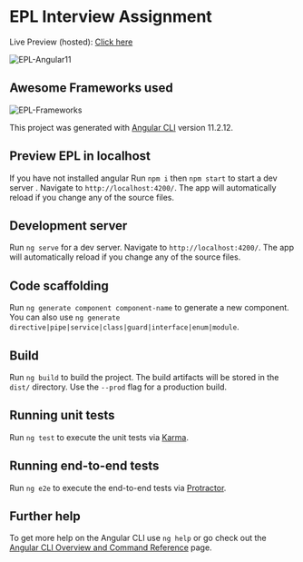 # EPL Interview Assignment

Live Preview (hosted): [Click here](https://epl.fetchmeh.com/) 

![EPL-Angular11](https://i.ibb.co/yk5CwC5/Screenshot-2021-05-29-011522.png)

## Awesome Frameworks used

![EPL-Frameworks](https://i.ibb.co/54kqcHZ/tech.png)

This project was generated with [Angular CLI](https://github.com/angular/angular-cli) version 11.2.12.

## Preview EPL in localhost

If you have not installed angular Run `npm i` then `npm start` to start a dev server . Navigate to `http://localhost:4200/`. The app will automatically reload if you change any of the source files.

## Development server

Run `ng serve` for a dev server. Navigate to `http://localhost:4200/`. The app will automatically reload if you change any of the source files.

## Code scaffolding

Run `ng generate component component-name` to generate a new component. You can also use `ng generate directive|pipe|service|class|guard|interface|enum|module`.

## Build

Run `ng build` to build the project. The build artifacts will be stored in the `dist/` directory. Use the `--prod` flag for a production build.

## Running unit tests

Run `ng test` to execute the unit tests via [Karma](https://karma-runner.github.io).

## Running end-to-end tests

Run `ng e2e` to execute the end-to-end tests via [Protractor](http://www.protractortest.org/).

## Further help

To get more help on the Angular CLI use `ng help` or go check out the [Angular CLI Overview and Command Reference](https://angular.io/cli) page.
